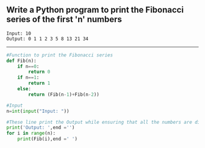 ## Write a Python program to print the Fibonacci series of the first 'n' numbers

```
Input: 10
Output: 0 1 1 2 3 5 8 13 21 34
```

---

```python
#Function to print the Fibonacci series
def Fib(n):
    if n==0:
        return 0
    if n==1:
        return 1
    else:
        return (Fib(n-1)+Fib(n-2))

#Input
n=int(input("Input: "))

#These line print the Output while ensuring that all the numbers are displayed on one line 
print('Output: ',end ='')
for i in range(n):
    print(Fib(i),end =' ')
```